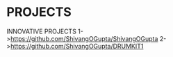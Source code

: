 # PROJECTS
INNOVATIVE PROJECTS 
1->https://github.com/ShivangOGupta/ShivangOGupta
2->https://github.com/ShivangOGupta/DRUMKIT1
